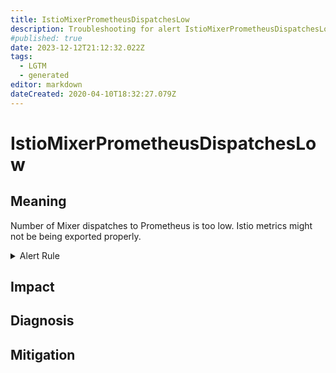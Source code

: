 ```yaml
---
title: IstioMixerPrometheusDispatchesLow
description: Troubleshooting for alert IstioMixerPrometheusDispatchesLow
#published: true
date: 2023-12-12T21:12:32.022Z
tags: 
  - LGTM
  - generated
editor: markdown
dateCreated: 2020-04-10T18:32:27.079Z
---
```


# IstioMixerPrometheusDispatchesLow

## Meaning
[//]: # "Short paragraph that explains what the alert means"
Number of Mixer dispatches to Prometheus is too low. Istio metrics might not be being exported properly.

<details>
  <summary>Alert Rule</summary>

{{% rule "istio/istio-internal.yml" "IstioMixerPrometheusDispatchesLow" %}}

{{% comment %}}

```yaml
alert: IstioMixerPrometheusDispatchesLow
expr: sum(rate(mixer_runtime_dispatches_total{adapter=~"prometheus"}[1m])) < 180
for: 1m
labels:
    severity: warning
annotations:
    summary: Istio Mixer Prometheus dispatches low (instance {{ $labels.instance }})
    description: |-
        Number of Mixer dispatches to Prometheus is too low. Istio metrics might not be being exported properly.
          VALUE = {{ $value }}
          LABELS = {{ $labels }}
    runbook: https://github.com/srerun/prometheus-alerts/blob/main/content/runbooks/istio-internal/IstioMixerPrometheusDispatchesLow.md

```

{{% /comment %}}

</details>


## Impact
[//]: # "What could / will happen if the alert is not addressed"



## Diagnosis
[//]: # "Steps to take to identify the cause of the problem"



## Mitigation
[//]: # "The steps necessary to resolve the alert"
